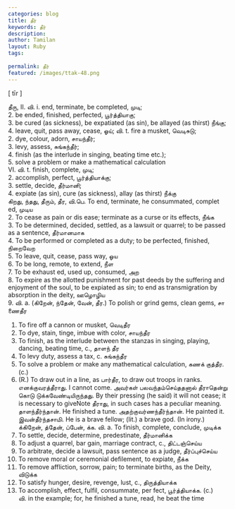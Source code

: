 ```yaml
---
categories: blog
title: தீர்
keywords: தீர்
description: 
author: Tamilan
layout: Ruby
tags: 
 
permalink: தீர்
featured: /images/ttak-48.png
---
```

  
[ tīr ]  
  
தீரு, II. வி. i. end, terminate, be completed, முடி;  
2. be ended, finished, perfected, பூர்த்தியாகு;  
3. be cured (as sickness), be expatiated (as sin), be allayed (as thirst) நீங்கு;  
4. leave, quit, pass away, cease, ஓய்; வி. t. fire a musket, வெடிசுடு;  
2. dye, colour, adorn, சாயந்தீர்;  
3. levy, assess, சுங்கந்தீர்;  
4. finish (as the interlude in singing, beating time etc.);  
5. solve a problem or make a mathematical calculation  
VI. வி. t. finish, complete, முடி;  
2. accomplish, perfect, பூர்த்தியாக்கு;  
3. settle, decide, தீர்மானி;  
4. expiate (as sin), cure (as sickness), allay (as thirst) நீக்கு  
கிறது, ந்தது, தீரும், தீர, வி.பெ. To end, terminate, he consummated, complet ed, முடிய  
2. To cease as pain or dis ease; terminate as a curse or its effects, நீங்க  
3. To be determined, decided, settled, as a lawsuit or quarrel; to be passed as a sentence, தீர்மானமாக  
4. To be performed or completed as a duty; to be perfected, finished, நிறைவேற  
5. To leave, quit, cease, pass way, ஓய  
6. To be long, remote, to extend, நீள  
7. To be exhaust ed, used up, consumed, அற  
8. To expire as the allotted punishment for past deeds by the suffering and enjoyment of the soul, to be expiated as sin; to end as transmigration by absorption in the deity, ஊழொழிய  
9. வி. a. (கிறேன், ந்தேன், வேன், தீர.) To polish or grind gems, clean gems, சா ணைதீர  
1. To fire off a cannon or musket, வெடிதீர  
11. To dye, stain, tinge, imbue with color, சாயந்தீர  
12. To finish, as the interlude between the stanzas in singing, playing, dancing, beating time, c., தாளந் தீர  
13. To levy duty, assess a tax, c. சுங்கந்தீர  
14. To solve a problem or make any mathematical calculation, கணக் குத்தீர. (c.)  
15. (R.) To draw out in a line, as பார்தீர, to draw out troops in ranks. எனக்குவரத்தீராது. I cannot come. அவர்கள் பலவந்தம்செய்ததனால் தீராதென்று கொடு டுக்கவேண்டியிருந்தது. By their pressing (he said) it will not cease; it is necessary to giveNote தீராது, in such cases has a peculiar meaning. தாளந்தீர்ந்தான். He finished a tune. அதற்குவர்ணந்தீர்ந்தான். He painted it. இவன்தீர்ந்தசாமி. He is a brave fellow; (lit.) a brave god. (In irony.)  
க்கிறேன், த்தேன், ப்பேன், க்க. வி. a. To finish, complete, conclude, முடிக்க  
2. To settle, decide, determine, predestinate, தீர்மானிக்க  
3. To adjust a quarrel, bar gain, marriage contract, c., திட்டஞ்செய்ய  
4. To arbitrate, decide a lawsuit, pass sentence as a judge, தீர்ப்புச்செய்ய  
5. To remove moral or ceremonial defilement, to expiate, நீக்க  
6. To remove affliction, sorrow, pain; to terminate births, as the Deity, விடுக்க  
7. To satisfy hunger, desire, revenge, lust, c., திருத்தியாக்க  
8. To accomplish, effect, fulfil, consummate, per fect, பூர்த்தியாக்க. (c.)  
வி. in the example; for, he finished a tune, read, he beat the time